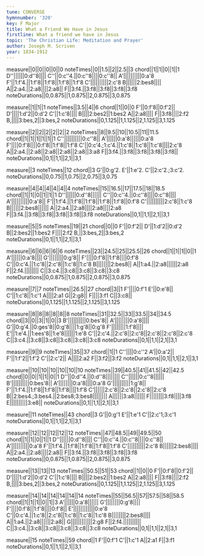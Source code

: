 ```yaml
---
tune: CONVERSE
hymnnumber: '320'
key: F Major
title: What a Friend We Have in Jesus
firstline: What a friend we have in Jesus
topic: 'The Christian Life: Meditation and Prayer'
author: Joseph M. Scriven
year: 1834-1912
---
```

measure||0||0||0||0||0
noteTimes||0||1.5||2||2.5||3
chord||1||1||0||1||1
D''||||||0:d''8||||
C''||0:c''4.||0:c''8||||0:c''8||
A'||||||||||0:a'8
F'||1:f'4.||1:f'8||1:f'8||1:f'8||1:f'8
C'||||||||||2:c'8
B||||||2:bes8||||
A||2:a4.||2:a8||||2:a8||
F||3:f4.||3:f8||3:f8||3:f8||3:f8
noteDurations||0,0.875||1,0.875||2,0.875||3,0.875

measure||1||1||1
noteTimes||3.5||4||6
chord||1||0||0
F'||0:f'8||0:f'2||
D'||||1:d'2||0:d'2
C'||1:c'8||||
B||||2:bes2||1:bes2
A||2:a8||||
F||3:f8||||2:f2
B,||||3:bes,2||3:bes,2
noteDurations||0,1.125||1,1.125||2,1.125||3,1.125

measure||2||2||2||2||2||2
noteTimes||8||9.5||10||10.5||11||11.5
chord||1||1||1||1||1||1
C''||||||||||0:c''8||
A'||||||0:a'8||||||0:a'8
F'||||0:f'8||||0:f'8||1:f'8||1:f'8
C'||0:c'4.;1:c'4.||1:c'8||1:c'8||1:c'8||||2:c'8
A||2:a4.||2:a8||2:a8||2:a8||2:a8||3:a8
F||3:f4.||3:f8||3:f8||3:f8||3:f8||
noteDurations||0,1||1,1||2,1||3,1

measure||3
noteTimes||12
chord||3
G'||0:g'2.
E'||1:e'2.
C'||2:c'2.;3:c'2.
noteDurations||0,0.75||1,0.75||2,0.75||3,0.75

measure||4||4||4||4||4||4
noteTimes||15||16.5||17||17.5||18||18.5
chord||1||1||0||1||1||1
D''||||||0:d''8||||||
C''||0:c''4.||0:c''8||||0:c''8||||
A'||||||||||0:a'8||
F'||1:f'4.||1:f'8||1:f'8||1:f'8||1:f'8||0:f'8
C'||||||||||2:c'8||1:c'8
B||||||2:bes8||||||
A||2:a4.||2:a8||||2:a8||||2:a8
F||3:f4.||3:f8||3:f8||3:f8||3:f8||3:f8
noteDurations||0,1||1,1||2,1||3,1

measure||5||5
noteTimes||19||21
chord||0||0
F'||0:f'2||
D'||1:d'2||0:d'2
B||2:bes2||1:bes2
F||||2:f2
B,||3:bes,2||3:bes,2
noteDurations||0,1||1,1||2,1||3,1

measure||6||6||6||6||6
noteTimes||23||24.5||25||25.5||26
chord||1||1||1||0||1
A'||||||0:a'8||||
G'||||||||0:g'8||
F'||||0:f'8||1:f'8||||0:f'8
C'||0:c'4.||1:c'8||2:c'8||1:c'8||1:c'8
B||||||||2:bes8||
A||1:a4.||2:a8||||||2:a8
F||2:f4.||||||||
C||3:c4.||3:c8||3:c8||3:c8||3:c8
noteDurations||0,0.875||1,0.875||2,0.875||3,0.875

measure||7||7
noteTimes||26.5||27
chord||3||1
F'||||0:f'1
E'||0:e'8||
C'||1:c'8||1:c'1
A||||2:a1
G||2:g8||
F||||3:f1
C||3:c8||
noteDurations||0,1.125||1,1.125||2,1.125||3,1.125

measure||8||8||8||8||8||8
noteTimes||31||32.5||33||33.5||34||34.5
chord||3||0||3||1||0||3
B'||||||||||0:bes'8||
A'||||||||0:a'8||||
G'||0:g'4.||0:ges'8||0:g'8||||1:g'8||0:g'8
F'||||||||1:f'8||||
E'||1:e'4.||1:ees'8||1:e'8||||||1:e'8
C'||2:c'4.||2:c'8||2:c'8||2:c'8||2:c'8||2:c'8
C||3:c4.||3:c8||3:c8||3:c8||3:c8||3:c8
noteDurations||0,1||1,1||2,1||3,1

measure||9||9
noteTimes||35||37
chord||1||1
C''||||0:c''2
A'||0:a'2||
F'||1:f'2||1:f'2
C'||2:c'2||
A||||2:a2
F||3:f2||3:f2
noteDurations||0,1||1,1||2,1||3,1

measure||10||10||10||10||10||10
noteTimes||39||40.5||41||41.5||42||42.5
chord||0||0||1||1||0||1
D''||0:d''4.||0:d''8||||||||
C''||||||0:c''8||||||
B'||||||||||0:bes'8||
A'||||||||0:a'8||||0:a'8
G'||||||||||1:g'8||
F'||1:f'4.||1:f'8||1:f'8||1:f'8||||1:f'8
C'||||||2:c'8||2:c'8||2:c'8||2:c'8
B||2:bes4.;3:bes4.||2:bes8;3:bes8||||||||
A||||||3:a8||||||
F||||||||3:f8||||3:f8
E||||||||||3:e8||
noteDurations||0,1||1,1||2,1||3,1

measure||11
noteTimes||43
chord||3
G'||0:g'1
E'||1:e'1
C'||2:c'1;3:c'1
noteDurations||0,1||1,1||2,1||3,1

measure||12||12||12||12||12
noteTimes||47||48.5||49||49.5||50
chord||1||1||0||1||1
D''||||||0:d''8||||
C''||0:c''4.||0:c''8||||0:c''8||
A'||||||||||0:a'8
F'||1:f'4.||1:f'8||1:f'8||1:f'8||1:f'8
C'||||||||||2:c'8
B||||||2:bes8||||
A||2:a4.||2:a8||||2:a8||
F||3:f4.||3:f8||3:f8||3:f8||3:f8
noteDurations||0,0.875||1,0.875||2,0.875||3,0.875

measure||13||13||13
noteTimes||50.5||51||53
chord||1||0||0
F'||0:f'8||0:f'2||
D'||||1:d'2||0:d'2
C'||1:c'8||||
B||||2:bes2||1:bes2
A||2:a8||||
F||3:f8||||2:f2
B,||||3:bes,2||3:bes,2
noteDurations||0,1.125||1,1.125||2,1.125||3,1.125

measure||14||14||14||14||14||14
noteTimes||55||56.5||57||57.5||58||58.5
chord||1||1||1||0||1||3
A'||||||0:a'8||||||
G'||||||||0:g'8||||
F'||||0:f'8||1:f'8||||0:f'8||
E'||||||||||||0:e'8
C'||0:c'4.||1:c'8||2:c'8||1:c'8||1:c'8||1:c'8
B||||||||2:bes8||||
A||1:a4.||2:a8||||||2:a8||
G||||||||||||2:g8
F||2:f4.||||||||||
C||3:c4.||3:c8||3:c8||3:c8||3:c8||3:c8
noteDurations||0,1||1,1||2,1||3,1

measure||15
noteTimes||59
chord||1
F'||0:f'1
C'||1:c'1
A||2:a1
F||3:f1
noteDurations||0,1||1,1||2,1||3,1

